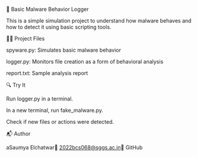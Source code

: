 🧪 Basic Malware Behavior Logger

This is a simple simulation project to understand how malware behaves and how to detect it using basic scripting tools.

👨‍💻 Project Files

spyware.py: Simulates basic malware behavior

logger.py: Monitors file creation as a form of behavioral analysis

report.txt: Sample analysis report


🔍 Try It

Run logger.py in a terminal.

In a new terminal, run fake_malware.py.

Check if new files or actions were detected.

📬 Author

aSaumya Elchatwar📧 2022bcs068@sggs.ac.in🔗 GitHub
